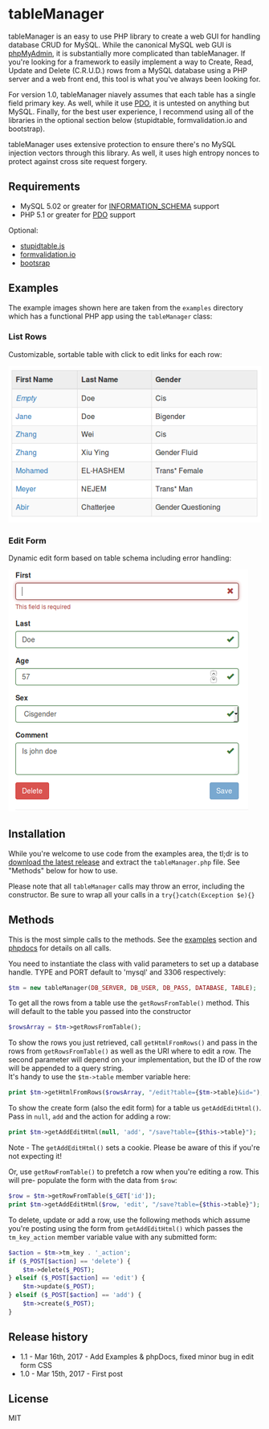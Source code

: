 # tableManager
tableManager is an easy to use PHP library to create a web GUI for handling database CRUD for MySQL. 
While the canonical MySQL web GUI is [phpMyAdmin](https://www.phpmyadmin.net/), it is substantially 
more complicated than tableManager.  If you're looking for a framework to easily implement a way to Create, 
Read, Update and Delete (C.R.U.D.) rows from a MySQL database using a PHP server and a web front end, this 
tool is what you've always been looking for.

For version 1.0, tableManager niavely assumes that each table has a single field primary key.  As well, 
while it use [PDO](http://php.net/manual/en/pdo.installation.php),  it is untested on anything but MySQL. 
Finally, for the best user experience, I recommend using all of the libraries in the optional section below 
(stupidtable, formvalidation.io and bootstrap).

tableManager uses extensive protection to ensure there's no MySQL injection vectors through this library. As
well, it uses high entropy nonces to protect against cross site request forgery.

## Requirements
*  MySQL 5.02 or greater for [INFORMATION_SCHEMA](https://dev.mysql.com/doc/refman/5.7/en/information-schema.html)  support
*  PHP 5.1 or greater for [PDO](http://php.net/manual/en/pdo.installation.php) support

Optional:
* [stupidtable.js](https://joequery.github.io/Stupid-Table-Plugin/) 
* [formvalidation.io](http://formvalidation.io)
* [bootsrap](http://getbootstrap.com/)

## Examples

The example images shown here are taken from the ``examples`` directory which has a functional PHP app using the ``tableManager`` class:

### List Rows

Customizable, sortable table with click to edit links for each row:

![](./examples/rows.png)

### Edit Form

Dynamic edit form based on table schema including error handling:

![](./examples/edit.png)

## Installation 

While you're welcome to use code from the examples area, the tl;dr 
is to [download the latest release](https://github.com/Packet-Clearing-House/tableManager/releases/latest) and 
extract the ``tableManager.php`` file.  See "Methods" below for how to use.

Please note that all ``tableManager`` calls may throw an error, including the constructor.  Be sure to 
wrap all your calls in a ``try{}catch(Exception $e){}``

## Methods

This is the most simple calls to the methods.  See the [examples](https://github.com/Packet-Clearing-House/tableManager/tree/add-examples/examples) section and [phpdocs](https://github.com/Packet-Clearing-House/tableManager/tree/add-examples/phpdoc) for details on all calls.

You need to instantiate the class with valid parameters to set up a database handle. TYPE and PORT default 
to 'mysql' and 3306 respectively: 

```php
$tm = new tableManager(DB_SERVER, DB_USER, DB_PASS, DATABASE, TABLE);
```

To get all the rows from a table use the ``getRowsFromTable()`` method.  This will default to the table 
you passed into the constructor

```php
$rowsArray = $tm->getRowsFromTable();
```

To show the rows you just retrieved, call ``getHtmlFromRows()`` and pass in the rows 
from ``getRowsFromTable()`` as well as the URI where to edit a row.  The second parameter will 
depend on your implementation, but the ID of the row will be appended to a query string.  
It's handy to use the ``$tm->table`` member variable here:

```php
print $tm->getHtmlFromRows($rowsArray, "/edit?table={$tm->table}&id=");
```

To show the create form  (also the edit form) for a table us ``getAddEditHtml()``.  Pass 
in ``null``, ``add`` and the action for adding a row:

```php
print $tm->getAddEditHtml(null, 'add', "/save?table={$this->table}");
```

Note - The ``getAddEditHtml()`` sets a cookie. Please be aware of this if you're not expecting it!

Or, use ``getRowFromTable()`` to prefetch a row when you're editing a row.  This will pre-
populate the form with the data from ``$row``:

```php
$row = $tm->getRowFromTable($_GET['id']);
print $tm->getAddEditHtml($row, 'edit', "/save?table={$this->table}");
```

To delete, update or add a row, use the following methods which assume you're posting using 
the form from ``getAddEditHtml()`` which passes the ``tm_key_action`` member variable value with any submitted form:

```php
$action = $tm->tm_key . '_action';
if ($_POST[$action] == 'delete') {
    $tm->delete($_POST);
} elseif ($_POST[$action] == 'edit') {
    $tm->update($_POST);
} elseif ($_POST[$action] == 'add') {
    $tm->create($_POST);
}
```

## Release history

* 1.1 - Mar 16th, 2017 - Add Examples & phpDocs, fixed minor bug in edit form CSS
* 1.0 - Mar 15th, 2017 - First post

## License 

MIT